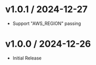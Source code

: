 <!-- markdownlint-disable -->

# v1.0.1 / 2024-12-27

* Support "AWS_REGION" passing

# v1.0.0 / 2024-12-26

* Initial Release
